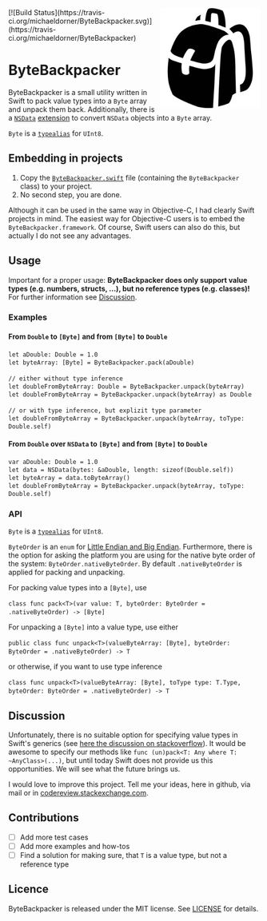 <img src="/icon.png" width="200" align="right">
[![Build Status](https://travis-ci.org/michaeldorner/ByteBackpacker.svg)](https://travis-ci.org/michaeldorner/ByteBackpacker) 

# ByteBackpacker

ByteBackpacker is a small utility written in Swift to pack value types into a `Byte` array and unpack them back. Additionally, there is a [`NSData`](https://developer.apple.com/library/mac/documentation/Cocoa/Reference/Foundation/Classes/NSData_Class/) [extension](https://developer.apple.com/library/ios/documentation/Swift/Conceptual/Swift_Programming_Language/Extensions.html) to convert `NSData` objects into a `Byte` array. 

`Byte` is a [`typealias`](https://developer.apple.com/library/ios/documentation/Swift/Conceptual/Swift_Programming_Language/Declarations.html#//apple_ref/doc/uid/TP40014097-CH34-ID361) for `UInt8`.


## Embedding in projects

1. Copy the [`ByteBackpacker.swift`](https://github.com/michaeldorner/ByteBackpacker/blob/master/ByteBackpacker/ByteBackpacker.swift) file (containing the `ByteBackpacker` class) to your project.
2. No second step, you are done. 

Although it can be used in the same way in Objective-C, I had clearly Swift projects in mind. The easiest way for Objective-C users is to embed the `ByteBackpacker.framework`. Of course, Swift users can also do this, but actually I do not see any advantages.

## Usage
Important for a proper usage: **ByteBackpacker does only support value types (e.g. numbers, structs, ...), but no reference types (e.g. classes)!** For further information see [Discussion](#discussion).

### Examples

#### From `Double` to `[Byte]` and from `[Byte]` to `Double`

```
let aDouble: Double = 1.0
let byteArray: [Byte] = ByteBackpacker.pack(aDouble)

// either without type inference
let doubleFromByteArray: Double = ByteBackpacker.unpack(byteArray)
let doubleFromByteArray = ByteBackpacker.unpack(byteArray) as Double

// or with type inference, but explizit type parameter
let doubleFromByteArray = ByteBackpacker.unpack(byteArray, toType: Double.self)
```

#### From `Double` over `NSData` to `[Byte]` and from `[Byte]` to `Double`

```
var aDouble: Double = 1.0
let data = NSData(bytes: &aDouble, length: sizeof(Double.self))
let byteArray = data.toByteArray()
let doubleFromByteArray = ByteBackpacker.unpack(byteArray, toType: Double.self)
```

### API

`Byte` is a [`typealias`](https://developer.apple.com/library/ios/documentation/Swift/Conceptual/Swift_Programming_Language/Declarations.html#//apple_ref/doc/uid/TP40014097-CH34-ID361) for `UInt8`.

`ByteOrder` is an `enum` for [Little Endian and Big Endian](https://en.wikipedia.org/wiki/Endianness). Furthermore, there is the option for asking the platform you are using for the native byte order of the system: `ByteOrder.nativeByteOrder`. By default `.nativeByteOrder` is applied for packing and unpacking. 

For packing value types into a `[Byte]`, use

```class func pack<T>(var value: T, byteOrder: ByteOrder = .nativeByteOrder) -> [Byte]```

For unpacking a `[Byte]` into a value type, use either

```public class func unpack<T>(valueByteArray: [Byte], byteOrder: ByteOrder = .nativeByteOrder) -> T```

or otherwise, if you want to use type inference

```class func unpack<T>(valueByteArray: [Byte], toType type: T.Type, byteOrder: ByteOrder = .nativeByteOrder) -> T```


## Discussion

Unfortunately, there is no suitable option for specifying value types in Swift's generics (see [here the discussion on stackoverflow](http://stackoverflow.com/q/28782532/1864294)). It would be awesome to specify our methods like `func (un)pack<T: Any where T: ~AnyClass>(...)`, but until today Swift does not provide us this opportunities. We will see what the future brings us.

I would love to improve this project. Tell me your ideas, here in github, via mail or in [codereview.stackexchange.com](http://codereview.stackexchange.com/questions/114730/type-to-byte-array-conversion-in-swift).


## Contributions

- [ ] Add more test cases 
- [ ] Add more examples and how-tos 
- [ ] Find a solution for making sure, that `T` is a value type, but not a reference type 

## Licence 

ByteBackpacker is released under the MIT license. See [LICENSE](LICENSE) for details.
